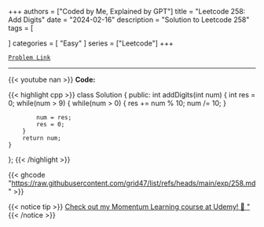 
+++
authors = ["Coded by Me, Explained by GPT"]
title = "Leetcode 258: Add Digits"
date = "2024-02-16"
description = "Solution to Leetcode 258"
tags = [
    
]
categories = [
    "Easy"
]
series = ["Leetcode"]
+++



[`Problem Link`](https://leetcode.com/problems/add-digits/description/)

---
{{< youtube nan >}}
**Code:**

{{< highlight cpp >}}
class Solution {
public:
    int addDigits(int num) {
        int res = 0;
        while(num > 9) {
            while(num > 0) {
                res += num % 10;
                num /= 10;
            }
            
            num = res;
            res = 0;
        }
        return num;
    }
};
{{< /highlight >}}

{{< ghcode "https://raw.githubusercontent.com/grid47/list/refs/heads/main/exp/258.md" >}}

{{< notice tip >}}
[Check out my Momentum Learning course at Udemy! 🚀 "](https://www.udemy.com/course/blind-75-the-data-structures-and-algorithms-essentials/)
{{< /notice >}}

